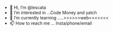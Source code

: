 - 👋 Hi, I’m @lescata
- 👀 I’m interested in ...Code Money and yatch
- 🌱 I’m currently learning .....>>>>>>web<<<<<<<
- 📫 How to reach me ... Insta/phone/email

<!---
Lescata is a ✨ special ✨ repository because its `README.md` (this file) appears on your GitHub profile.
You can click the Preview link to take a look at your changes.
--->
